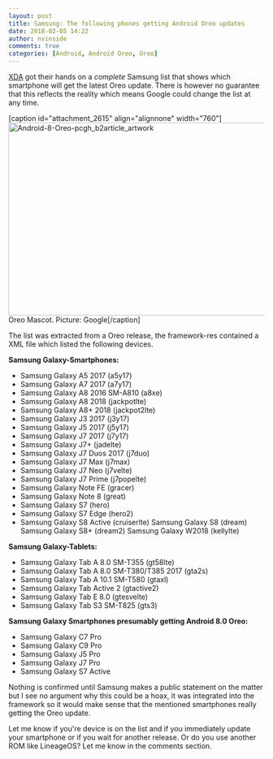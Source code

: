 ```yaml
---
layout: post
title: Samsung: The following phones getting Android Oreo updates
date: 2018-02-05 14:22
author: nvinside
comments: true
categories: [Android, Android Oreo, Oreo]
---
```

<a href="https://www.xda-developers.com/list-samsung-galaxy-android-oreo-update/" target="_blank" rel="noopener">XDA</a> got their hands on a <em>complete</em> Samsung list that shows which smartphone will get the latest Oreo update. There is however no guarantee that this reflects the reality which means Google could change the list at any time.

[caption id="attachment_2615" align="alignnone" width="760"]<img class="alignnone size-full wp-image-2615" src="https://chefkochblog.files.wordpress.com/2018/02/android-8-oreo-pcgh_b2article_artwork.jpg" alt="Android-8-Oreo-pcgh_b2article_artwork" width="760" height="380" /> Oreo Mascot. Picture: Google[/caption]

<!--more-->

The list was extracted from a Oreo release, the framework-res contained a XML file which listed the following devices.

<b>Samsung Galaxy-Smartphones:</b>

<ul>
    <li>Samsung Galaxy A5 2017 (a5y17)</li>
    <li>Samsung Galaxy A7 2017 (a7y17)</li>
    <li>Samsung Galaxy A8 2016 SM-A810 (a8xe)</li>
    <li>Samsung Galaxy A8 2018 (jackpotlte)</li>
    <li>Samsung Galaxy A8+ 2018 (jackpot2lte)</li>
    <li>Samsung Galaxy J3 2017 (j3y17)</li>
    <li>Samsung Galaxy J5 2017 (j5y17)</li>
    <li>Samsung Galaxy J7 2017 (j7y17)</li>
    <li>Samsung Galaxy J7+ (jadelte)</li>
    <li>Samsung Galaxy J7 Duos 2017 (j7duo)</li>
    <li>Samsung Galaxy J7 Max (j7max)</li>
    <li>Samsung Galaxy J7 Neo (j7velte)</li>
    <li>Samsung Galaxy J7 Prime (j7popelte)</li>
    <li>Samsung Galaxy Note FE (gracer)</li>
    <li>Samsung Galaxy Note 8 (great)</li>
    <li>Samsung Galaxy S7 (hero)</li>
    <li>Samsung Galaxy S7 Edge (hero2)</li>
    <li>Samsung Galaxy S8 Active (cruiserlte)
Samsung Galaxy S8 (dream)
Samsung Galaxy S8+ (dream2)
Samsung Galaxy W2018 (kellylte)</li>
</ul>

<b>Samsung Galaxy-Tablets:</b>

<ul>
    <li>Samsung Galaxy Tab A 8.0 SM-T355 (gt58lte)</li>
    <li>Samsung Galaxy Tab A 8.0 SM-T380/T385 2017 (gta2s)</li>
    <li>Samsung Galaxy Tab A 10.1 SM-T580 (gtaxl)</li>
    <li>Samsung Galaxy Tab Active 2 (gtactive2)</li>
    <li>Samsung Galaxy Tab E 8.0 (gtesvelte)</li>
    <li>Samsung Galaxy Tab S3 SM-T825 (gts3)</li>
</ul>

<strong>Samsung Galaxy Smartphones presumably getting Android 8.0 Oreo:</strong>

<ul>
    <li>Samsung Galaxy C7 Pro</li>
    <li>Samsung Galaxy C9 Pro</li>
    <li>Samsung Galaxy J5 Pro</li>
    <li>Samsung Galaxy J7 Pro</li>
    <li>Samsung Galaxy S7 Active</li>
</ul>

Nothing is confirmed until Samsung makes a public statement on the matter but I see no argument why this could be a hoax, it was integrated into the framework so it would make sense that the mentioned smartphones really getting the Oreo update.

Let me know if you're device is on the list and if you immediately update your smartphone or if you wait for another release. Or do you use another ROM like LineageOS? Let me know in the comments section.
